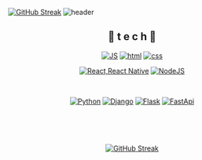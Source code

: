 [![GitHub Streak](https://streak-stats.demolab.com/?user=mstagon)](https://git.io/streak-stats)
![header](https://capsule-render.vercel.app/api?type=waving&color=gradient&height=300&section=header&text=CMS&fontSize=70)

<div align=center>

## 🌹 t e c h 🌹


[![JS](https://img.shields.io/badge/JavaScript-F7DF1E?style=flat-square&logo=JavaScript&logoColor=black)](https://github.com/mstagon) [![html](https://img.shields.io/badge/Html-E34F26?style=flat-square&logo=Html5&logoColor=white)](https://github.com/mstagon) [![css](https://img.shields.io/badge/CSS-1572B6?style=flat-square&logo=CSS3&logoColor=white)](https://github.com/mstagon)
<br>

[![React,React Native](https://img.shields.io/badge/React%20/%20ReactNative-61DAFB?style=flat-square&logo=React&logoColor=black)](https://github.com/mstagon) [![NodeJS](https://img.shields.io/badge/Node.js-339933?style=flat-square&logo=Node.js&logoColor=white)](https://github.com/mstagon)
<br>

<br>

[![Python](https://img.shields.io/badge/Python-#3776AB?style=flat-square&logo=Python&logoColor=white)](https://github.com/mstagon)
[![Django](https://img.shields.io/badge/Django-FF3E00?style=flat-square&logo=Svelte&logoColor=white)](https://github.com/mstagon)
[![Flask](https://img.shields.io/badge/Flask-FF3E00?style=flat-square&logo=Svelte&logoColor=white)](https://github.com/mstagon)
[![FastApi](https://img.shields.io/badge/Fastapi-FF3E00?style=flat-square&logo=Svelte&logoColor=white)](https://github.com/mstagon)



<br><br><br>



[![GitHub Streak](https://streak-stats.demolab.com/?user=mstagon)](https://git.io/streak-stats)
